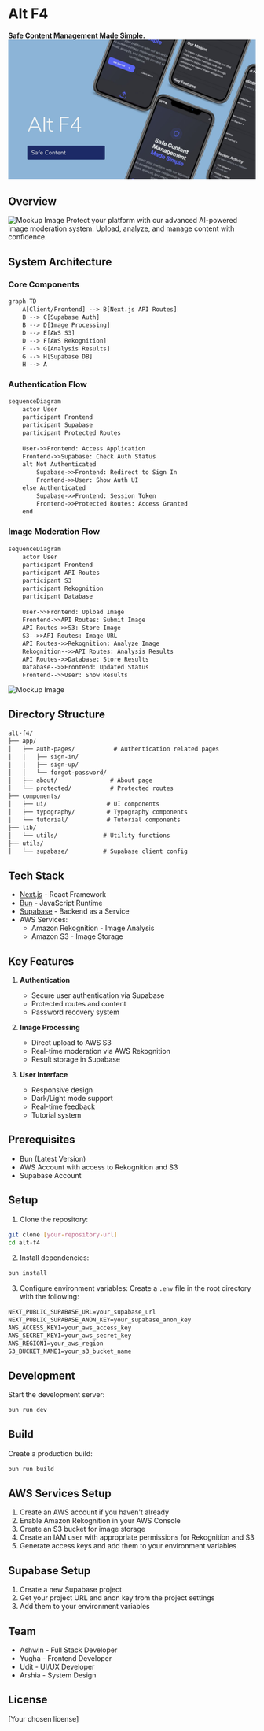 # Alt F4
**Safe Content Management Made Simple.**
![Mockup Image](mockup.jpg)


## Overview
![Mockup Image](mockup1.jpg)
Protect your platform with our advanced AI-powered image moderation system. Upload, analyze, and manage content with confidence.

## System Architecture

### Core Components
```mermaid
graph TD
    A[Client/Frontend] --> B[Next.js API Routes]
    B --> C[Supabase Auth]
    B --> D[Image Processing]
    D --> E[AWS S3]
    D --> F[AWS Rekognition]
    F --> G[Analysis Results]
    G --> H[Supabase DB]
    H --> A
```

### Authentication Flow
```mermaid
sequenceDiagram
    actor User
    participant Frontend
    participant Supabase
    participant Protected Routes

    User->>Frontend: Access Application
    Frontend->>Supabase: Check Auth Status
    alt Not Authenticated
        Supabase->>Frontend: Redirect to Sign In
        Frontend->>User: Show Auth UI
    else Authenticated
        Supabase->>Frontend: Session Token
        Frontend->>Protected Routes: Access Granted
    end
```

### Image Moderation Flow
```mermaid
sequenceDiagram
    actor User
    participant Frontend
    participant API Routes
    participant S3
    participant Rekognition
    participant Database

    User->>Frontend: Upload Image
    Frontend->>API Routes: Submit Image
    API Routes->>S3: Store Image
    S3-->>API Routes: Image URL
    API Routes->>Rekognition: Analyze Image
    Rekognition-->>API Routes: Analysis Results
    API Routes->>Database: Store Results
    Database-->>Frontend: Updated Status
    Frontend-->>User: Show Results
```

![Mockup Image](mockup2.jpg)
## Directory Structure
```
alt-f4/
├── app/
│   ├── auth-pages/           # Authentication related pages
│   │   ├── sign-in/
│   │   ├── sign-up/
│   │   └── forgot-password/
│   ├── about/               # About page
│   └── protected/           # Protected routes
├── components/
│   ├── ui/                 # UI components
│   ├── typography/         # Typography components
│   └── tutorial/           # Tutorial components
├── lib/
│   └── utils/             # Utility functions
├── utils/
│   └── supabase/          # Supabase client config
```

## Tech Stack
- [Next.js](https://nextjs.org/) - React Framework
- [Bun](https://bun.sh/) - JavaScript Runtime
- [Supabase](https://supabase.com/) - Backend as a Service
- AWS Services:
  - Amazon Rekognition - Image Analysis
  - Amazon S3 - Image Storage

## Key Features
1. **Authentication**
   - Secure user authentication via Supabase
   - Protected routes and content
   - Password recovery system

2. **Image Processing**
   - Direct upload to AWS S3
   - Real-time moderation via AWS Rekognition
   - Result storage in Supabase

3. **User Interface**
   - Responsive design
   - Dark/Light mode support
   - Real-time feedback
   - Tutorial system

## Prerequisites
- Bun (Latest Version)
- AWS Account with access to Rekognition and S3
- Supabase Account

## Setup

1. Clone the repository:
```bash
git clone [your-repository-url]
cd alt-f4
```

2. Install dependencies:
```bash
bun install
```

3. Configure environment variables:
Create a `.env` file in the root directory with the following:
```env
NEXT_PUBLIC_SUPABASE_URL=your_supabase_url
NEXT_PUBLIC_SUPABASE_ANON_KEY=your_supabase_anon_key
AWS_ACCESS_KEY1=your_aws_access_key
AWS_SECRET_KEY1=your_aws_secret_key
AWS_REGION1=your_aws_region
S3_BUCKET_NAME1=your_s3_bucket_name
```

## Development

Start the development server:
```bash
bun run dev
```

## Build

Create a production build:
```bash
bun run build
```

## AWS Services Setup

1. Create an AWS account if you haven't already
2. Enable Amazon Rekognition in your AWS Console
3. Create an S3 bucket for image storage
4. Create an IAM user with appropriate permissions for Rekognition and S3
5. Generate access keys and add them to your environment variables

## Supabase Setup

1. Create a new Supabase project
2. Get your project URL and anon key from the project settings
3. Add them to your environment variables

## Team

- Ashwin - Full Stack Developer
- Yugha - Frontend Developer
- Udit - UI/UX Developer
- Arshia - System Design

## License

[Your chosen license]

